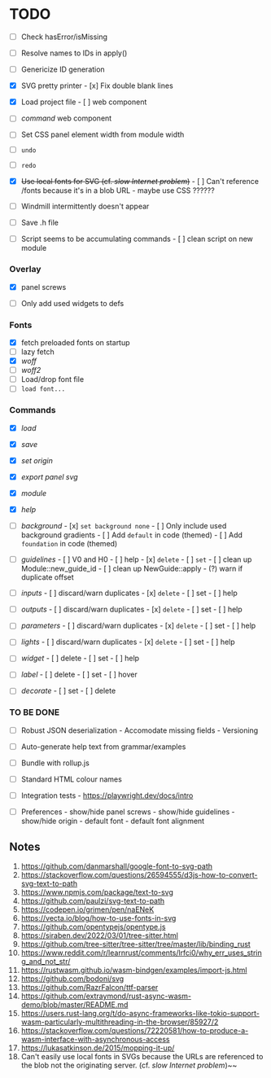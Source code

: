 # TODO

- [ ] Check hasError/isMissing
- [ ] Resolve names to IDs in apply()
- [ ] Genericize ID generation

- [x] SVG pretty printer
      - [x] Fix double blank lines

- [x] Load project file
      - [ ] web component

- [ ] _command_ web component
- [ ] Set CSS panel element width from module width
- [ ] `undo`
- [ ] `redo`
- [x] ~~Use local fonts for SVG (cf. _slow Internet problem_)~~
      - [ ] Can't reference /fonts because it's in a blob URL - maybe use CSS ??????
- [ ] Windmill intermittently doesn't appear
- [ ] Save .h file
- [ ] Script seems to be accumulating commands
      - [ ] clean script on new module

### Overlay
- [x] panel screws
- [ ] Only add used widgets to defs


### Fonts 
- [x] fetch preloaded fonts on startup
- [ ] lazy fetch
- [x] _woff_
- [ ] _woff2_
- [ ] Load/drop font file
- [ ] `load font...`

### Commands
- [x] _load_
- [x] _save_
- [x] _set origin_
- [x] _export panel svg_
- [x] _module_
- [x] _help_

- [ ] _background_
      - [x] `set background none`
      - [ ] Only include used background gradients 
      - [ ] Add `default` in code (themed)
      - [ ] Add `foundation` in code (themed)

- [ ] _guidelines_
      - [ ] V0 and H0
      - [ ] help
      - [x] `delete`
      - [ ] `set`
      - [ ] clean up Module::new_guide_id
      - [ ] clean up NewGuide::apply
      - (?) warn if duplicate offset

- [ ] _inputs_
      - [ ] discard/warn duplicates
      - [x] `delete`
      - [ ] set
      - [ ] help

- [ ] _outputs_
      - [ ] discard/warn duplicates
      - [x] `delete`
      - [ ] set
      - [ ] help

- [ ] _parameters_
      - [ ] discard/warn duplicates
      - [x] `delete`
      - [ ] set
      - [ ] help

- [ ] _lights_
      - [ ] discard/warn duplicates
      - [x] `delete`
      - [ ] set
      - [ ] help

- [ ] _widget_
      - [ ] delete
      - [ ] set
      - [ ] help

- [ ] _label_
      - [ ] delete
      - [ ] set
      - [ ] hover

- [ ] _decorate_
      - [ ] set
      - [ ] delete


### TO BE DONE

- [ ] Robust JSON deserialization 
      - Accomodate missing fields
      - Versioning

- [ ] Auto-generate help text from grammar/examples
- [ ] Bundle with rollup.js
- [ ] Standard HTML colour names
- [ ] Integration tests
      - https://playwright.dev/docs/intro

- [ ] Preferences
      - show/hide panel screws
      - show/hide guidelines
      - show/hide origin
      - default font
      - default font alignment


## Notes

1.  https://github.com/danmarshall/google-font-to-svg-path
2.  https://stackoverflow.com/questions/26594555/d3js-how-to-convert-svg-text-to-path
3.  https://www.npmjs.com/package/text-to-svg
4.  https://github.com/paulzi/svg-text-to-path
5.  https://codepen.io/grimen/pen/naENeK
6.  https://vecta.io/blog/how-to-use-fonts-in-svg
7.  https://github.com/opentypejs/opentype.js
8.  https://siraben.dev/2022/03/01/tree-sitter.html
9.  https://github.com/tree-sitter/tree-sitter/tree/master/lib/binding_rust
10. https://www.reddit.com/r/learnrust/comments/lrfci0/why_err_uses_string_and_not_str/
11. https://rustwasm.github.io/wasm-bindgen/examples/import-js.html
12. https://github.com/bodoni/svg
13. https://github.com/RazrFalcon/ttf-parser
14. https://github.com/extraymond/rust-async-wasm-demo/blob/master/README.md
15. https://users.rust-lang.org/t/do-async-frameworks-like-tokio-support-wasm-particularly-multithreading-in-the-browser/85927/2
16. https://stackoverflow.com/questions/72220581/how-to-produce-a-wasm-interface-with-asynchronous-access
17. https://lukasatkinson.de/2015/mopping-it-up/
18. Can't easily use local fonts in SVGs because the URLs are referenced to the blob not the originating server.
    (cf. _slow Internet problem_)~~



